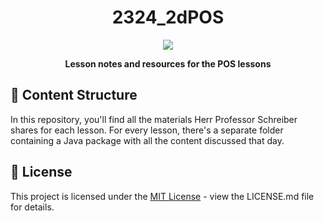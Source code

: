 <h1 align="center">2324_2dPOS</h1>
  
<div align="center">
  <img src="https://i.imgur.com/vmMHSqU.png">
 
</div>

<p align="center"><b>Lesson notes and resources for the POS lessons</b></p>

## 📂 Content Structure

In this repository, you'll find all the materials Herr Professor Schreiber shares for each lesson. For every lesson, there's a separate folder containing a Java package with all the content discussed that day.

## 📝 License

This project is licensed under the [MIT License](https://choosealicense.com/licenses/mit/) - view the LICENSE.md file for details.
